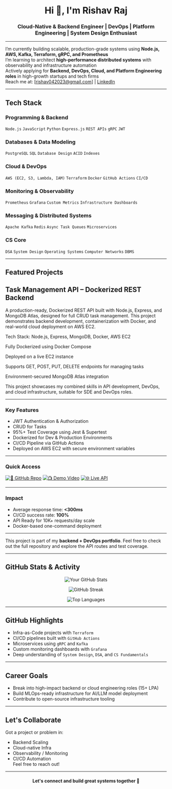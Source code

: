 <h1 align="center">Hi 👋, I'm Rishav Raj</h1>
<h3 align="center">Cloud-Native & Backend Engineer | DevOps | Platform Engineering | System Design Enthusiast</h3>

---

 I’m currently building scalable, production-grade systems using **Node.js, AWS, Kafka, Terraform, gRPC, and Prometheus**  
 I’m learning to architect **high-performance distributed systems** with observability and infrastructure automation  
 Actively applying for **Backend, DevOps, Cloud, and Platform Engineering roles** in high-growth startups and tech firms  
 Reach me at: [rishav042023@gmail.com] | [LinkedIn](https://www.linkedin.com/in/rishav-raj-15b077249/)

---

##  Tech Stack

###  Programming & Backend
`Node.js` `JavaScript` `Python` `Express.js` `REST APIs` `gRPC` `JWT`

###  Databases & Data Modeling
`PostgreSQL` `SQL` `Database Design` `ACID` `Indexes`

###  Cloud & DevOps
`AWS (EC2, S3, Lambda, IAM)` `Terraform` `Docker` `GitHub Actions` `CI/CD`

###  Monitoring & Observability
`Prometheus` `Grafana` `Custom Metrics` `Infrastructure Dashboards`

###  Messaging & Distributed Systems
`Apache Kafka` `Redis` `Async Task Queues` `Microservices`

###  CS Core
`DSA` `System Design` `Operating Systems` `Computer Networks` `DBMS`

---

##  Featured Projects

## Task Management API – Dockerized REST Backend
A production-ready, Dockerized REST API built with Node.js, Express, and MongoDB Atlas, designed for full CRUD task management. This project demonstrates backend development, containerization with Docker, and real-world cloud deployment on AWS EC2.

 Tech Stack: Node.js, Express, MongoDB, Docker, AWS EC2

 Fully Dockerized using Docker Compose

 Deployed on a live EC2 instance

 Supports GET, POST, PUT, DELETE endpoints for managing tasks

 Environment-secured MongoDB Atlas integration

 This project showcases my combined skills in API development, DevOps, and cloud infrastructure, suitable for SDE and DevOps roles.

---

###  Key Features

-  JWT Authentication & Authorization
-  CRUD for Tasks
-  95%+ Test Coverage using Jest & Supertest
-  Dockerized for Dev & Production Environments
-  CI/CD Pipeline via GitHub Actions
-  Deployed on AWS EC2 with secure environment variables
---

###  Quick Access

[![🔗 GitHub Repo](https://img.shields.io/badge/GitHub-Repo-24292F?logo=github&style=for-the-badge&logoColor=white)](https://github.com/your-username/notes-api)
[![📺 Demo Video](https://img.shields.io/badge/Demo-Video-red?style=for-the-badge&logo=youtube)](https://your-demo-link.com)
[![🌐 Live API](https://img.shields.io/badge/Live-API-success?style=for-the-badge&logo=vercel)](http://your-api-url.com)

---

###  Impact
-  Average response time: **<300ms**
-  CI/CD success rate: **100%**
-  API Ready for 10K+ requests/day scale
-  Docker-based one-command deployment
---

 This project is part of my **backend + DevOps portfolio**. Feel free to check out the full repository and explore the API routes and test coverage.

---

##  GitHub Stats & Activity

<p align="center">
  <img src="https://github-readme-stats.vercel.app/api?username=Rishav-R03&show_icons=true&theme=tokyonight" alt="Your GitHub Stats" />
</p>

<p align="center">
  <img src="https://github-readme-streak-stats.herokuapp.com?user=Rishav-R03&theme=tokyonight&date_format=M%20j%5B%2C%20Y%5D" alt="GitHub Streak" />
</p>

<p align="center">
  <img src="https://github-readme-stats.vercel.app/api/top-langs/?username=Rishav-R03&layout=compact&theme=tokyonight" alt="Top Languages" />
</p>

---

##  GitHub Highlights

-  Infra-as-Code projects with `Terraform`
-  CI/CD pipelines built with `GitHub Actions`
-  Microservices using `gRPC` and `Kafka`
-  Custom monitoring dashboards with `Grafana`
-  Deep understanding of `System Design`, `DSA`, and `CS Fundamentals`

---

##  Career Goals

-  Break into high-impact backend or cloud engineering roles (15+ LPA)
-  Build MLOps-ready infrastructure for AI/LLM model deployment
-  Contribute to open-source infrastructure tooling

---

##  Let's Collaborate

Got a project or problem in:
- Backend Scaling
- Cloud-native Infra
- Observability / Monitoring
- CI/CD Automation  
Feel free to reach out!

---

<h4 align="center">Let's connect and build great systems together 🚀</h4>
